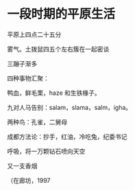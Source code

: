 # 一段时期的平原生活

平原上四点二十五分

雾气。土拨鼠四五个左右簇在一起密谈

三蹦子渐多

四种事物汇聚：

鸭血，鲜毛栗，haze 和生铁椽子。

九对人马告别：salam，slama，salm，igha。

两种鸟：孔雀，二舅母

成都方法论：抄手，红油，冷吃兔，纪委书记

呼吸，将一万颗钻石喷向天空

又一支香烟

（在廊坊，1997